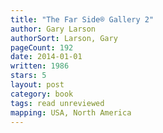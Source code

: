 ```yaml
---
title: "The Far Side® Gallery 2"
author: Gary Larson
authorSort: Larson, Gary
pageCount: 192
date: 2014-01-01
written: 1986
stars: 5
layout: post
category: book
tags: read unreviewed
mapping: USA, North America
---
```


